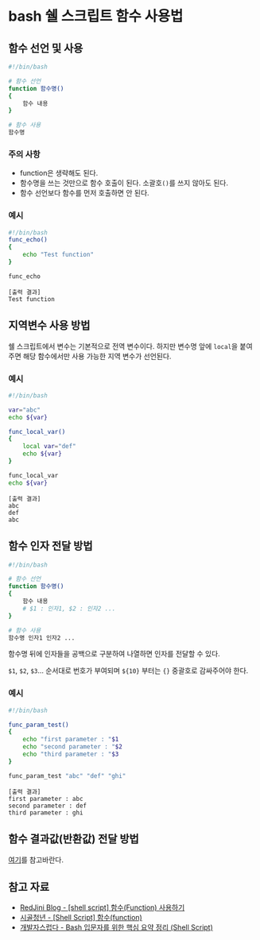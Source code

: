 # bash 쉘 스크립트 함수 사용법

## 함수 선언 및 사용

```bash
#!/bin/bash

# 함수 선언
function 함수명()
{
    함수 내용
}

# 함수 사용
함수명
```

### 주의 사항

- function은 생략해도 된다.
- 함수명을 쓰는 것만으로 함수 호출이 된다. 소괄호`()`를 쓰지 않아도 된다.
- 함수 선언보다 함수를 먼저 호출하면 안 된다.

### 예시

```bash
#!/bin/bash
func_echo()
{
    echo "Test function"
}

func_echo
```

```
[출력 결과]
Test function
```

## 지역변수 사용 방법

쉘 스크립트에서 변수는 기본적으로 전역 변수이다.
하지만 변수명 앞에 `local`을 붙여주면 해당 함수에서만 사용 가능한 지역 변수가 선언된다.

### 예시

```bash
#!/bin/bash

var="abc"
echo ${var}

func_local_var()
{
    local var="def"
    echo ${var}
}

func_local_var
echo ${var}
```

```
[출력 결과]
abc
def
abc
```

## 함수 인자 전달 방법

```bash
#!/bin/bash

# 함수 선언
function 함수명()
{
    함수 내용
    # $1 : 인자1, $2 : 인자2 ...
}

# 함수 사용
함수명 인자1 인자2 ...
```

함수명 뒤에 인자들을 공백으로 구분하여 나열하면 인자를 전달할 수 있다.

`$1`, `$2`, `$3`... 순서대로 번호가 부여되며 `${10}` 부터는 `{}` 중괄호로 감싸주어야 한다.

### 예시

```bash
#!/bin/bash

func_param_test()
{
    echo "first parameter : "$1
    echo "second parameter : "$2
    echo "third parameter : "$3
}

func_param_test "abc" "def" "ghi"
```

```
[출력 결과]
first parameter : abc
second parameter : def
third parameter : ghi
```

## 함수 결과값(반환값) 전달 방법

[여기](https://github.com/lyw1217/TIL/blob/main/Bash/bash_%ED%95%A8%EC%88%98_%EB%B0%98%ED%99%98%EA%B0%92(%EB%A6%AC%ED%84%B4).md)를 참고바란다.


## 참고 자료
- [RedJini Blog - [shell script] 함수(Function) 사용하기](http://blog.redjini.com/281)
- [시골청년 - [Shell Script] 함수(function)](https://palyoung.tistory.com/131)
- [개발자스럽다 - Bash 입문자를 위한 핵심 요약 정리 (Shell Script)](https://blog.gaerae.com/2015/01/bash-hello-world.html)